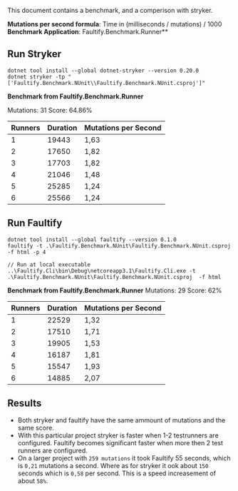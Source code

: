 This document contains a benchmark, and a comperison with stryker. 

**Mutations per second formula**: Time in (milliseconds / mutations) / 1000
**Benchmark Application**: Faultify.Benchmark.Runner**

## Run Stryker

```
dotnet tool install --global dotnet-stryker --version 0.20.0
dotnet stryker -tp "['Faultify.Benchmark.NUnit\\Faultify.Benchmark.NUnit.csproj']"
```

**Benchmark from Faultify.Benchmark.Runner**

Mutations: 31
Score:     64.86%

| Runners | Duration | Mutations per Second | 
|---------|----------|----------------------|
| 1       |  19443   |       1,63           | 
| 2       |  17650   |       1,82           |
| 3       |  17703   |       1,82           |
| 4       |  21046   |       1,48           |
| 5       |  25285   |       1,24           |
| 6       |  25566   |       1,24           |


## Run Faultify

```
dotnet tool install --global faultify --version 0.1.0
faultify -t .\Faultify.Benchmark.NUnit\Faultify.Benchmark.NUnit.csproj  -f html -p 4

// Run at local executable
..\Faultify.Cli\bin\Debug\netcoreapp3.1\Faultify.Cli.exe -t .\Faultify.Benchmark.NUnit\Faultify.Benchmark.NUnit.csproj  -f html
```

**Benchmark from Faultify.Benchmark.Runner**
Mutations: 29
Score:     62%

| Runners | Duration | Mutations per Second | 
|---------|----------|----------------------|
| 1       |  22529   |       1,32           | 
| 2       |  17510   |       1,71           |
| 3       |  19905   |       1,53           |
| 4       |  16187   |       1,81           |
| 5       |  15547   |       1,93           |
| 6       |  14885   |       2,07           |

## Results
- Both stryker and faultify have the same ammount of mutations and the same score. 
- With this particular project stryker is faster when 1-2 testrunners are configured. 
  Faultify becomes significant faster when more then 2 test runners are configured.
- On a larger project with `259 mutations` it took Faultify 55 seconds, which is `0,21` mutations a second. Where as for stryker it ook about `150` seconds which is `0,58` per second. 
This is a speed increasement of about `58%`.